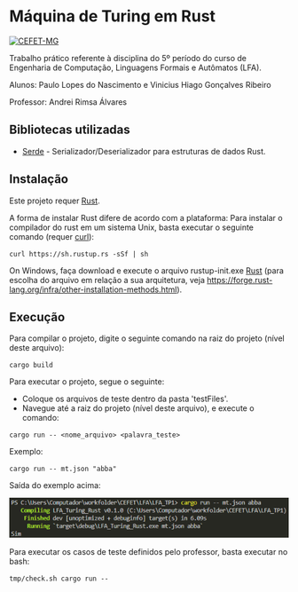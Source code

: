 # Máquina de Turing em Rust

[![CEFET-MG](https://www.dirgrad.cefetmg.br/wp-content/themes/administrativos-mapa-child/imagens/logo_CEFET-1.png)](https://www.cefetmg.br/)

Trabalho prático referente à disciplina do 5º período do curso de Engenharia de Computação, Linguagens Formais e Autômatos (LFA).

Alunos: Paulo Lopes do Nascimento e Vinicius Hiago Gonçalves Ribeiro

Professor: Andrei Rimsa Álvares

## Bibliotecas utilizadas

- [Serde] - Serializador/Deserializador para estruturas de dados Rust.

## Instalação
Este projeto requer [Rust].

A forma de instalar Rust difere de acordo com a plataforma:
Para instalar o compilador do rust em um sistema Unix, basta executar o seguinte comando (requer [curl]):

```
curl https://sh.rustup.rs -sSf | sh
```
On Windows, faça download e execute o arquivo rustup-init.exe [Rust] (para escolha do arquivo em relação a sua arquitetura, veja https://forge.rust-lang.org/infra/other-installation-methods.html).

## Execução
Para compilar o projeto, digite o seguinte comando na raiz do projeto (nível deste arquivo):
```
cargo build
```
Para executar o projeto, segue o seguinte:
- Coloque os arquivos de teste dentro da pasta 'testFiles'.
- Navegue até a raiz do projeto (nível deste arquivo), e execute o comando:
```
cargo run -- <nome_arquivo> <palavra_teste>
```
Exemplo:
```
cargo run -- mt.json "abba"
```
Saída do exemplo acima:

![Image](https://github.com/pauloVato-sketch/LFA_TP1/blob/master/res/saidaExemplo.PNG?raw=true)

Para executar os casos de teste definidos pelo professor, basta executar no bash:
```
tmp/check.sh cargo run --
```
[//]: # 

   [LFA_TP1]: <https://github.com/pauloVato-sketch/LFA_TP1>
   [Serde]: <https://serde.rs/>
   [curl]: <https://curl.se/>
   [Rust]: <https://www.rust-lang.org/pt-BR/learn/get-started/>
